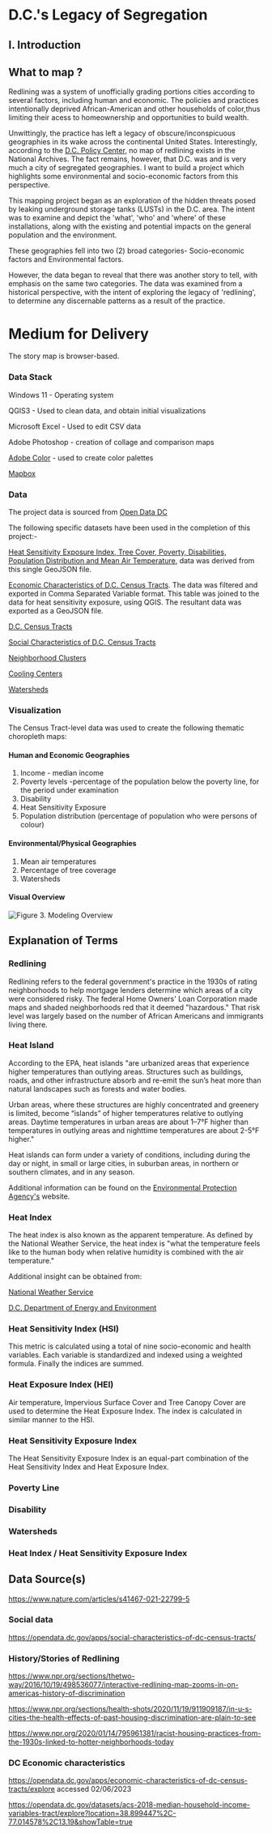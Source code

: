 # D.C.'s Legacy of Segregation

## I. Introduction

## What to map ?
Redlining was a system of unofficially grading portions cities according to several factors, including human and economic.
The policies and practices intentionally deprived African-American and other households of color,thus limiting their acess to homeownership and opportunities to build wealth.  

Unwittingly, the practice has left a legacy of obscure/inconspicuous geographies in its wake across the continental United States. Interestingly, according to the [D.C. Policy Center](https://www.dcpolicycenter.org/publications/mapping-segregation-fha/), no map of redlining exists in the National Archives. The fact remains, however, that D.C. was and is very much a city of segregated geographies.
I want to build a project which highlights some environmental and socio-economic factors from this perspective.

This mapping project began as an exploration of the hidden threats posed by leaking underground storage tanks (LUSTs) in the D.C. area. 
The intent was to examine and depict the 'what', 'who' and 'where' of these installations, along with the existing and potential impacts on the general population and the environment.

These geographies fell into two (2) broad categories- Socio-economic factors and Environmental factors.

However, the data began to reveal that there was another story to tell, with emphasis on the same two categories. The data was examined from a historical perspective, with the intent of exploring the legacy of 'redlining', to determine any discernable patterns as a result of the practice.

# Medium for Delivery

The story map is browser-based. 

### Data Stack

Windows 11 - Operating system

QGIS3 - Used to clean data, and obtain initial visualizations

Microsoft Excel - Used to edit CSV data

Adobe Photoshop - creation of collage and comparison maps

[Adobe Color](https://color.adobe.com/create) - used to create color palettes

[Mapbox](https://www.mapbox.com/)


### Data
The project data is sourced from [Open Data DC](https://opendata.dc.gov/)

The following specific datasets have been used in the completion of this project:-


[Heat Sensitivity Exposure Index, Tree Cover, Poverty, Disabilities, Population Distribution and Mean Air Temperature](https://opendata.dc.gov/datasets/heat-sensitivity-exposure-index/explore), data was derived from this single GeoJSON file.

[Economic Characteristics of D.C. Census Tracts](https://opendata.dc.gov/apps/economic-characteristics-of-dc-census-tracts-2017-2021-5-year-acs/explore). The data was filtered and exported in Comma Separated Variable format. This table was joined to the data for heat sensitivity exposure, using QGIS. The resultant data was exported as a GeoJSON file.

[D.C. Census Tracts](https://opendata.dc.gov/datasets/DCGIS::census-tracts-in-2010/explore)

[Social Characteristics of D.C. Census Tracts](https://opendata.dc.gov/apps/social-characteristics-of-dc-census-tracts-2017-2021-5-year-acs/explore)

[Neighborhood Clusters](https://opendata.dc.gov/datasets/neighborhood-clusters/explore)

[Cooling Centers](https://opendata.dc.gov/datasets/cooling-centers-district-of-columbia/explore)

[Watersheds](https://opendata.dc.gov/datasets/dc-watersheds-2/explore)



### Visualization

The Census Tract-level data was used to create the following thematic choropleth maps:

#### Human and Economic Geographies


1. Income - median income
2. Poverty levels -percentage of the population below the poverty line, for the period under examination
3. Disability
4. Heat Sensitivity Exposure
5. Population distribution (percentage of population who were persons of colour)

#### Environmental/Physical Geographies
1. Mean air temperatures
2. Percentage of tree coverage
3. Watersheds




#### Visual Overview

<img src="images/big_picture2.jpg" alt="Figure 3. Modeling Overview" style="max-width: 100%;"></a></p>
## Explanation of Terms


### Redlining

Redlining refers to the federal government's practice in the 1930s of rating neighborhoods to help mortgage lenders 
determine which areas of a city were considered risky. The federal Home Owners' Loan Corporation made maps and shaded 
neighborhoods red that it deemed "hazardous." That risk level was largely based on the number of African Americans and 
immigrants living there.


### Heat Island
According to the EPA, heat islands "are urbanized areas that experience higher temperatures than outlying areas. 
Structures such as buildings, roads, and other infrastructure absorb and re-emit the sun’s heat more than natural 
landscapes such as forests and water bodies. 

Urban areas, where these structures are highly concentrated and greenery is limited, become “islands” of higher 
temperatures relative to outlying areas. Daytime temperatures in urban areas are about 1–7°F higher than temperatures 
in outlying areas and nighttime temperatures are about 2-5°F higher."

Heat islands can form under a variety of conditions, including during the day or night, in small or large cities, in 
suburban areas, in northern or southern climates, and in any season.

Additional information can be found on the [Environmental Protection Agency's](https://www.epa.gov/heatislands/learn-about-heat-islands) website.



### Heat Index
The heat index is also known as the apparent temperature. As defined by the National Weather Service, the heat index 
is "what the temperature feels like to the human body when relative humidity is combined with the air temperature."

Additional insight can be obtained from:


[National Weather Service](https://www.weather.gov/ama/heatindex)

[D.C. Department of Energy and Environment](https://doee.dc.gov/sites/default/files/dc/sites/ddoe/service_content/attachments/Methodology%20Report_Update%2005.11.22web_0.pdf)



### Heat Sensitivity Index (HSI)

This metric is calculated using a total of nine socio-economic and health variables. 
Each variable is standardized and indexed using a weighted formula. Finally the indices are summed.


### Heat Exposure Index (HEI)

Air temperature, Impervious Surface Cover and Tree Canopy Cover are used to determine the Heat Exposure Index. The index is calculated in similar manner to the HSI.
### Heat Sensitivity Exposure Index

The Heat Sensitivity Exposure Index is an equal-part combination of the Heat Sensitivity Index and Heat Exposure Index.


### Poverty Line
### Disability

### Watersheds


### Heat Index / Heat Sensitivity Exposure Index 


## Data Source(s)
https://www.nature.com/articles/s41467-021-22799-5
### Social data

https://opendata.dc.gov/apps/social-characteristics-of-dc-census-tracts/

### History/Stories of Redlining
https://www.npr.org/sections/thetwo-way/2016/10/19/498536077/interactive-redlining-map-zooms-in-on-americas-history-of-discrimination

https://www.npr.org/sections/health-shots/2020/11/19/911909187/in-u-s-cities-the-health-effects-of-past-housing-discrimination-are-plain-to-see

https://www.npr.org/2020/01/14/795961381/racist-housing-practices-from-the-1930s-linked-to-hotter-neighborhoods-today



### DC Economic characteristics
https://opendata.dc.gov/apps/economic-characteristics-of-dc-census-tracts/explore accessed 02/06/2023

https://opendata.dc.gov/datasets/acs-2018-median-household-income-variables-tract/explore?location=38.899447%2C-77.014578%2C13.19&showTable=true

